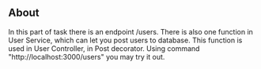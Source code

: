 




## About
In this part of task there is an endpoint /users. There is also one function in User Service, 
which can let you post users to database. This function is used in User Controller, 
in Post decorator. Using command "http://localhost:3000/users" you may try it out.